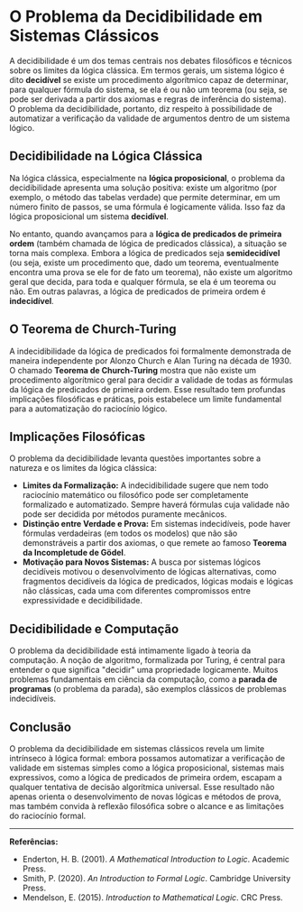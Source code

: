 # O Problema da Decidibilidade em Sistemas Clássicos

A decidibilidade é um dos temas centrais nos debates filosóficos e técnicos sobre os limites da lógica clássica. Em termos gerais, um sistema lógico é dito **decidível** se existe um procedimento algorítmico capaz de determinar, para qualquer fórmula do sistema, se ela é ou não um teorema (ou seja, se pode ser derivada a partir dos axiomas e regras de inferência do sistema). O problema da decidibilidade, portanto, diz respeito à possibilidade de automatizar a verificação da validade de argumentos dentro de um sistema lógico.

## Decidibilidade na Lógica Clássica

Na lógica clássica, especialmente na **lógica proposicional**, o problema da decidibilidade apresenta uma solução positiva: existe um algoritmo (por exemplo, o método das tabelas verdade) que permite determinar, em um número finito de passos, se uma fórmula é logicamente válida. Isso faz da lógica proposicional um sistema **decidível**.

No entanto, quando avançamos para a **lógica de predicados de primeira ordem** (também chamada de lógica de predicados clássica), a situação se torna mais complexa. Embora a lógica de predicados seja **semidecidível** (ou seja, existe um procedimento que, dado um teorema, eventualmente encontra uma prova se ele for de fato um teorema), não existe um algoritmo geral que decida, para toda e qualquer fórmula, se ela é um teorema ou não. Em outras palavras, a lógica de predicados de primeira ordem é **indecidível**.

## O Teorema de Church-Turing

A indecidibilidade da lógica de predicados foi formalmente demonstrada de maneira independente por Alonzo Church e Alan Turing na década de 1930. O chamado **Teorema de Church-Turing** mostra que não existe um procedimento algorítmico geral para decidir a validade de todas as fórmulas da lógica de predicados de primeira ordem. Esse resultado tem profundas implicações filosóficas e práticas, pois estabelece um limite fundamental para a automatização do raciocínio lógico.

## Implicações Filosóficas

O problema da decidibilidade levanta questões importantes sobre a natureza e os limites da lógica clássica:

- **Limites da Formalização:** A indecidibilidade sugere que nem todo raciocínio matemático ou filosófico pode ser completamente formalizado e automatizado. Sempre haverá fórmulas cuja validade não pode ser decidida por métodos puramente mecânicos.
- **Distinção entre Verdade e Prova:** Em sistemas indecidíveis, pode haver fórmulas verdadeiras (em todos os modelos) que não são demonstráveis a partir dos axiomas, o que remete ao famoso **Teorema da Incompletude de Gödel**.
- **Motivação para Novos Sistemas:** A busca por sistemas lógicos decidíveis motivou o desenvolvimento de lógicas alternativas, como fragmentos decidíveis da lógica de predicados, lógicas modais e lógicas não clássicas, cada uma com diferentes compromissos entre expressividade e decidibilidade.

## Decidibilidade e Computação

O problema da decidibilidade está intimamente ligado à teoria da computação. A noção de algoritmo, formalizada por Turing, é central para entender o que significa "decidir" uma propriedade logicamente. Muitos problemas fundamentais em ciência da computação, como a **parada de programas** (o problema da parada), são exemplos clássicos de problemas indecidíveis.

## Conclusão

O problema da decidibilidade em sistemas clássicos revela um limite intrínseco à lógica formal: embora possamos automatizar a verificação de validade em sistemas simples como a lógica proposicional, sistemas mais expressivos, como a lógica de predicados de primeira ordem, escapam a qualquer tentativa de decisão algorítmica universal. Esse resultado não apenas orienta o desenvolvimento de novas lógicas e métodos de prova, mas também convida à reflexão filosófica sobre o alcance e as limitações do raciocínio formal.

---

**Referências:**

- Enderton, H. B. (2001). *A Mathematical Introduction to Logic*. Academic Press.
- Smith, P. (2020). *An Introduction to Formal Logic*. Cambridge University Press.
- Mendelson, E. (2015). *Introduction to Mathematical Logic*. CRC Press.